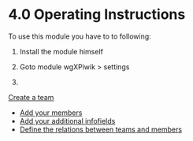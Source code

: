 # 4.0 Operating Instructions

To use this module you have to to following:
1. Install the module himself
2. Goto module wgXPiwik > settings

3. 

[Create a team](2admin_teams.md)
* [Add your members](2admin_members.md)
* [Add your additional infofields](2admin_infofields.md)
* [Define the relations between teams and members](2admin_relations.md)
